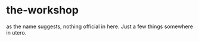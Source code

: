 # the-workshop
as the name suggests, nothing official in here. Just a few things somewhere in utero.
